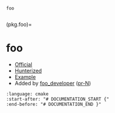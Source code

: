 ```{spelling:word-list}

foo
```

```{index} single: unsorted ; foo
```

(pkg.foo)=

# foo

-  [Official](https://official_foo)
-  [Hunterized](https://github.com/cpp-pm/foo)
-  [Example](https://github.com/cpp-pm/hunter/blob/master/examples/foo/CMakeLists.txt)
-  Added by [foo_developer](https://github.com/foo_developer) ([pr-N](https://github.com/cpp-pm/hunter/pull/N))

```{literalinclude} /../examples/foo/CMakeLists.txt
:language: cmake
:start-after: "# DOCUMENTATION_START {"
:end-before: "# DOCUMENTATION_END }"
```
